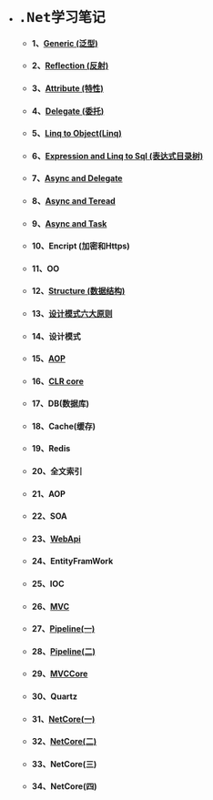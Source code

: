 - # `.Net学习笔记`
  - #### 1、[Generic (泛型)](.Net高级/Generic-1.md)
  -  #### 2、[Reflection (反射)](.Net高级/Reflection.md)
  -  #### 3、[Attribute (特性)](.Net高级/Attribute.md)
  -  #### 4、[Delegate (委托)](.Net高级/Delagate.md)
  -  #### 5、[Linq to Object(Linq)](.Net高级/Linq.md)
  -  #### 6、[Expression and Linq to Sql (表达式目录树)](.Net高级/Expression-And-Linq-to-sql.md)
  -  #### 7、[Async and Delegate ](.Net高级/Async.md)
  -  #### 8、[Async and Teread](.Net高级/Async_2.md)
  -  #### 9、[Async and Task](.Net高级/Async_3.md)
  -  #### 10、Encript (加密和Https)
  -  #### 11、OO
  -  #### 12、[Structure (数据结构)](.Net高级/Structure.md)
  -  #### 13、[设计模式六大原则](.Net高级/DesignPatternPrinciple.md)
  -  #### 14、设计模式
  -  #### 15、[AOP](.Net高级/AOP.md)
  -  #### 16、[CLR core](.Net高级/CLR_CORE.md)
  -  #### 17、DB(数据库)
  -  #### 18、Cache(缓存)
  -  #### 19、Redis
  -  #### 20、全文索引
  -  #### 21、AOP 
  -  #### 22、SOA
  -  #### 23、[WebApi](.Net高级/WebApi.md)
  -  #### 24、EntityFramWork 
  -  #### 25、IOC
  -  #### 26、[MVC](.Net高级/MVC5.md)
  -  #### 27、[Pipeline(一)](.Net高级/Pipeline-1.md)
  -  #### 28、[Pipeline(二)](.Net高级/Pipeline-2.md)
  -  #### 29、[MVCCore](.Net高级/MvcCore.md)
  -  #### 30、Quartz
  -  #### 31、[NetCore(一)](.Net高级/NetCore.md)
  -  #### 32、[NetCore(二)](.Net高级/NetCore2.md)
  -  #### 33、NetCore(三)
  -  #### 34、NetCore(四)
